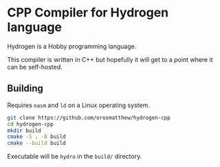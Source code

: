 # CPP Compiler for Hydrogen language

Hydrogen is a Hobby programming language. 

This compiler is written in C++ but hopefully it will get to a point where it can be self-hosted.

## Building

Requires `nasm` and `ld` on a Linux operating system.

```bash
git clone https://github.com/orosmatthew/hydrogen-cpp
cd hydrogen-cpp
mkdir build
cmake -S . -B build
cmake --build build
```

Executable will be `hydro` in the `build/` directory.
